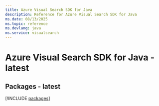 ```yaml
---
title: Azure Visual Search SDK for Java
description: Reference for Azure Visual Search SDK for Java
ms.date: 08/13/2025
ms.topic: reference
ms.devlang: java
ms.service: visualsearch
---
```

# Azure Visual Search SDK for Java - latest
## Packages - latest
[!INCLUDE [packages](visual-search-index.md)]
